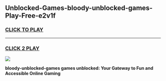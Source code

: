 
## Unblocked-Games-bloody-unblocked-games-Play-Free-e2v1f
<h3>
<a href="https://premium76.site?title=bloody-unblocked-games&ref=18A">CLICK TO PLAY</a></h3>
<hr>

<h3>
<a href="https://premium76.site?title=bloody-unblocked-games&ref=18A">CLICK 2 PLAY</a>
  
</h3>

<a href="https://premium76.site?title=bloody-unblocked-games&ref=18A"><img src="https://clearcache.store/games.png"></a>


**bloody-unblocked-games games unblocked: Your Gateway to Fun and Accessible Online Gaming**
